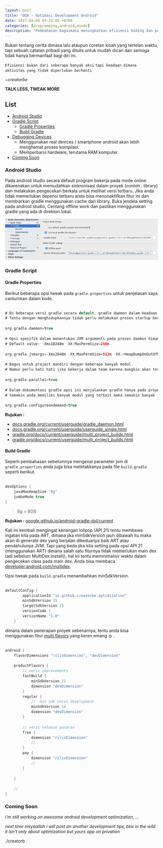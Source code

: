 ```yaml
---
layout: post
title: "ODA - Optimasi Development Android"
date: 2017-04-04 03:33:05 +0700
categories: [programming,android,minds]
description: "Pembahasan bagaimana meningkatkan efisiensi koding dan performa kerja dalam pengembangan aplikasi android"
---
```


Bukan tentang cerita dimasa lalu ataupun coretan kisah yang tertelan waktu, tapi sebuah catatan pribadi yang ditulis untuk mudah dicari dan semoga tidak hanya bermanfaat bagi diri ini.

`Efisiensi bukan dari seberapa banyak aksi`
`tapi keadaan dimana aktivitas yang tidak diperlukan berhenti`

*~creatorbe*

**TALK LESS, TWEAK MORE**

## List
  - [Android Studio](#android-studio)
  - [Gradle Script](#gradle-script)
    - [Gradle Properties](#gradle-properties)
    - [Build Gradle](#build-gradle)
  - [Debugging Devices](debugging-devices)
    - Menggunakan real devices / smartphone android akan lebih menghemat proses kompilasi.
    - Memperbarui hardware, terutama RAM komputer.
  - [Coming Soon](#coming-soon)


### Android Studio

Pada android studio secara default program bekerja pada mode online dikarenakan untuk memudahkan sinkronisasi dalam proyek (contoh : library) dan melakukan pengecekan berkala untuk melihat versi terbaru. Jika anda tidak memerlukan depensi terbaru anda bisa menonaktifkan fitur ini dan membiarkan gradle menggunakan cache dari library. Buka jendela setting pada android studio, Centang offline work dan pastikan menggunakan gradle yang ada di direktori lokal.

![android-offline-work](https://raw.githubusercontent.com/CreatorB/res/master/pic/improve-android-development-creatorbe.png)

### Gradle Script

#### Gradle Properties

Berikut beberapa opsi tweak pada `gradle.properties` untuk penjelasan saya cantumkan dalam kode.

```gradle

# Di beberapa versi gradle secara default, gradle daemon dalam keadaan mati
# Tentu dengan menghidupkannya tidak perlu melakukan proses startup berulang kali

org.gradle.daemon=true

# Opsi spesifik dalam menentukan JVM arguments pada proses daemon dimana hal ini mempengaruhi kinerja memori.
# Default value: -Xmx10248m -XX:MaxPermSize=256m

org.gradle.jvmargs=-Xmx2048m -XX:MaxPermSize=512m -XX:+HeapDumpOnOutOfMemoryError -Dfile.encoding=UTF-8

# Bagus untuk project mandiri dengan beberapa banyak modul
# Namun perlu hati hati jika bekerja dalam team karena mungkin akan terjadi konflik diantara modul karena adanya keharusan memiliki modul lain.

org.gradle.parallel=true

# Dalam dokumentasi gradle opsi ini menjalankan gradle hanya pada proyek yang melakukan permintaan/request
# Semakin anda memiliki banyak modul yang terkait maka semakin banyak juga waktu yang diminimalisir.  

org.gradle.configureondemand=true

```
**Rujukan :**
 - [docs.gradle.org/current/userguide/gradle_daemon.html](https://docs.gradle.org/current/userguide/gradle_daemon.html)
 - [docs.gradle.org/current/userguide/userguide_single.html](https://docs.gradle.org/current/userguide/userguide_single.html#sec:gradle_configuration_properties)
 - [gradle.org/docs/current/userguide/multi_project_builds.html](http://www.gradle.org/docs/current/userguide/multi_project_builds.html#sec:decoupled_projects)
 - [gradle.org/docs/current/userguide/multi_project_builds.html](http://www.gradle.org/docs/current/userguide/multi_project_builds.html#sec:configuration_on_demand)


#### Build Gradle

Seperti pembahasan sebelumnya mengenai parameter jvm di `gradle.properties` anda juga bisa meletakkanya pada file `build.gradle` seperti berikut.

```gradle

dexOptions {
    javaMaxHeapSize "8g"
    jumboMode true
}

```

>8g = 8GB

**Rujukan :** [google.github.io/android-gradle-dsl/current](http://google.github.io/android-gradle-dsl/current/)


Kali ini kembali mengingat kenangan lolipop (API 21) tentu membawa ingatan kita pada ART, dimana jika minSdkVersion jauh dibawah itu maka akan di generate dex yang berjalan dikeduanya baik ART atau pendahulunya JVM. Tapi yang beda jika kita setting pada opsi API 21 (menggunakan ART) dimana salah satu fiturnya tidak memerlukan main dex tadi sebelum MultiDex.install(), hal ini tentu meminimalisir waktu dalam pengecekan class pada main dex. Anda bisa membaca [developer.android.com/multidex](http://developer.android.com/tools/building/multidex.html#dev-build).

Opsi tweak pada `build.gradle` menambahkan minSdkVersion.

```gradle

defaultConfig {
        applicationId "io.github.creatorbe.optimization"
        minSdkVersion 15
        targetSdkVersion 25
        versionCode 1
        versionName "1.0"
    }

```

dimana dalam penerapan proyek sebenarnya, tentu anda bisa menggunakan fitur [multi flavors](http://tools.android.com/tech-docs/new-build-system/user-guide#TOC-Multi-flavor-variants) yang keren emang :p .

```gradle

android {
    flavorDimensions "rilisDimension", "devDimension"
    
    productFlavors {
        // versi improvements
        fastBuild {
            minSdkVersion 21
            dimension "devDimension"
        }
        regular {
            //  min sdk versi development
            minSdkVersion 14
            dimension "devDimension"
        }
        
        // versi release pasaran
        free {
            dimension "rilisDimension"
            //
        }
        pay {
            dimension "rilisDimension"
            //
        }
        
    }
    
    //
}

```


### Coming Soon

*i'm still working on awesome android development optimization, ...*

*next time insyaallah i will post an another development tips, btw in the wild it isn't only about optimization but yours app on privation*


./creatorb

